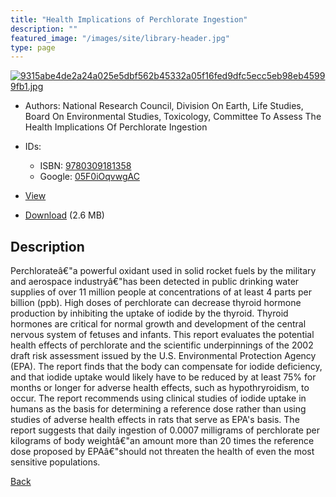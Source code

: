 ```yaml
---
title: "Health Implications of Perchlorate Ingestion"
description: ""
featured_image: "/images/site/library-header.jpg"
type: page
---
```


<a href="https://drive.google.com/uc?export=view&id=1DloBPmMSWxGNldwROkepdCpt7a2Frvpz" target="_blank">![9315abe4de2a24a025e5dbf562b45332a05f16fed9dfc5ecc5eb98eb45999fb1.jpg](https://drive.google.com/uc?export=view&id=1eZVxEithxxpLtOU81LV2tyLfDrhK1psg)</a>
* Authors: National Research Council, Division On Earth, Life Studies, Board On Environmental Studies, Toxicology, Committee To Assess The Health Implications Of Perchlorate Ingestion
* IDs:
  * ISBN: <a href="https://www.worldcat.org/isbn/9780309181358" target="_blank">9780309181358</a>
  * Google: <a href="https://books.google.com/books?id=05F0iOqvwgAC" target="_blank">05F0iOqvwgAC</a>
* <a href="https://drive.google.com/uc?export=view&id=1DloBPmMSWxGNldwROkepdCpt7a2Frvpz" target="_blank">View</a>

* [Download](https://drive.google.com/uc?export=download&id=1DloBPmMSWxGNldwROkepdCpt7a2Frvpz) (2.6 MB)

## Description<div>
<p>Perchlorateâ€"a powerful oxidant used in solid rocket fuels by the military and aerospace industryâ€"has been detected in public drinking water supplies of over 11 million people at concentrations of at least 4 parts per billion (ppb). High doses of perchlorate can decrease thyroid hormone production by inhibiting the uptake of iodide by the thyroid. Thyroid hormones are critical for normal growth and development of the central nervous system of fetuses and infants. This report evaluates the potential health effects of perchlorate and the scientific underpinnings of the 2002 draft risk assessment issued by the U.S. Environmental Protection Agency (EPA). The report finds that the body can compensate for iodide deficiency, and that iodide uptake would likely have to be reduced by at least 75% for months or longer for adverse health effects, such as hypothryroidism, to occur. The report recommends using clinical studies of iodide uptake in humans as the basis for determining a reference dose rather than using studies of adverse health effects in rats that serve as EPA's basis. The report suggests that daily ingestion of 0.0007 milligrams of perchlorate per kilograms of body weightâ€"an amount more than 20 times the reference dose proposed by EPAâ€"should not threaten the health of even the most sensitive populations.</p></div>

[Back](/library/)

